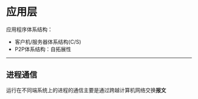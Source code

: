 # 应用层

应用程序体系结构：

* 客户机/服务器体系结构(C/S)
* P2P体系结构：自拓展性

***

## 进程通信

运行在不同端系统上的进程的通信主要是通过跨越计算机网络交换**报文**

